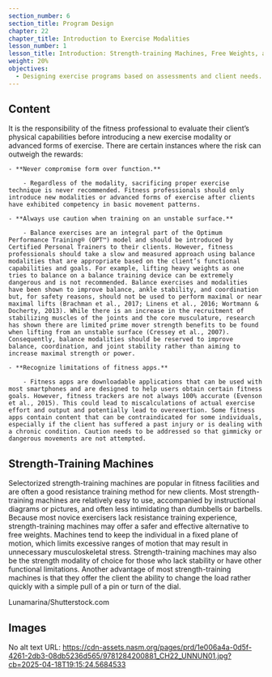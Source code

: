 ```yaml
---
section_number: 6
section_title: Program Design
chapter: 22
chapter_title: Introduction to Exercise Modalities
lesson_number: 1
lesson_title: Introduction: Strength-training Machines, Free Weights, and Cable Machines
weight: 20%
objectives:
  - Designing exercise programs based on assessments and client needs.
---
```


## Content
It is the responsibility of the fitness professional to evaluate their client’s physical capabilities before introducing a new exercise modality or advanced forms of exercise. There are certain instances where the risk can outweigh the rewards:

	- **Never compromise form over function.**

		- Regardless of the modality, sacrificing proper exercise technique is never recommended. Fitness professionals should only introduce new modalities or advanced forms of exercise after clients have exhibited competency in basic movement patterns.

	- **Always use caution when training on an unstable surface.**

		- Balance exercises are an integral part of the Optimum Performance Training® (OPT™) model and should be introduced by Certified Personal Trainers to their clients. However, fitness professionals should take a slow and measured approach using balance modalities that are appropriate based on the client’s functional capabilities and goals. For example, lifting heavy weights as one tries to balance on a balance training device can be extremely dangerous and is not recommended. Balance exercises and modalities have been shown to improve balance, ankle stability, and coordination but, for safety reasons, should not be used to perform maximal or near maximal lifts (Brachman et al., 2017; Linens et al., 2016; Wortmann & Docherty, 2013). While there is an increase in the recruitment of stabilizing muscles of the joints and the core musculature, research has shown there are limited prime mover strength benefits to be found when lifting from an unstable surface (Cressey et al., 2007). Consequently, balance modalities should be reserved to improve balance, coordination, and joint stability rather than aiming to increase maximal strength or power.

	- **Recognize limitations of fitness apps.**

		- Fitness apps are downloadable applications that can be used with most smartphones and are designed to help users obtain certain fitness goals. However, fitness trackers are not always 100% accurate (Evenson et al., 2015). This could lead to miscalculations of actual exercise effort and output and potentially lead to overexertion. Some fitness apps contain content that can be contraindicated for some individuals, especially if the client has suffered a past injury or is dealing with a chronic condition. Caution needs to be addressed so that gimmicky or dangerous movements are not attempted.

## Strength-Training Machines

Selectorized strength-training machines are popular in fitness facilities and are often a good resistance training method for new clients. Most strength-training machines are relatively easy to use, accompanied by instructional diagrams or pictures, and often less intimidating than dumbbells or barbells. Because most novice exercisers lack resistance training experience, strength-training machines may offer a safer and effective alternative to free weights. Machines tend to keep the individual in a fixed plane of motion, which limits excessive ranges of motion that may result in unnecessary musculoskeletal stress. Strength-training machines may also be the strength modality of choice for those who lack stability or have other functional limitations. Another advantage of most strength-training machines is that they offer the client the ability to change the load rather quickly with a simple pull of a pin or turn of the dial.

Lunamarina/Shutterstock.com

## Images

No alt text
URL: https://cdn-assets.nasm.org/pages/prd/1e006a4a-0d5f-4261-2db3-08db5236d565/9781284200881_CH22_UNNUN01.jpg?cb=2025-04-18T19:15:24.5684533
